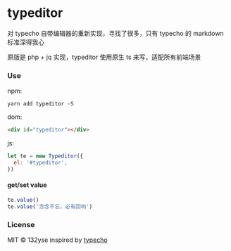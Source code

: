# typeditor

对 typecho 自带编辑器的重新实现，寻找了很多，只有 typecho 的 markdown 标准深得我心

原版是 php + jq 实现，typeditor 使用原生 ts 来写，适配所有前端场景

### Use

npm:

```
yarn add typeditor -S
```

dom:

```html
<div id="typeditor"></div>
```

js:

```javascript
let te = new Typeditor({
  el: '#typeditor',
})
```

#### get/set value

```JavaScript
te.value()
te.value('念念不忘，必有回响')
```

### License

MIT © 132yse inspired by [typecho](https://github.com/typecho/typecho)
